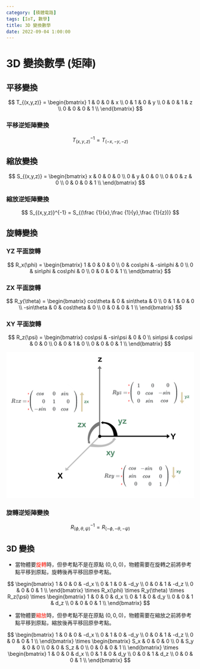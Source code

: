 ```yaml
---
category: [積體電路]
tags: [IoT, 數學]
title: 3D 變換數學
date: 2022-09-04 1:00:00
---
```


<style>
  table {
    width: 100%
    }
  td {
    vertical-align: center;
    text-align: center;
  }
  table.inputT{
    margin: 10px;
    width: auto;
    margin-left: auto;
    margin-right: auto;
    border: none;
  }
  input{
    text-align: center;
    padding: 0px 10px;
  }
</style>

 # 3D 變換數學 (矩陣)

## 平移變換

$$ T_{(x,y,z)} = \begin{bmatrix}
 1 & 0 & 0 & x \\
 0 & 1 & 0 & y \\
 0 & 0 & 1 & z \\
 0 & 0 & 0 & 1 \\
\end{bmatrix} $$

### 平移逆矩陣變換

$$ T_{(x,y,z)}^{-1} = T_{(-x,-y,-z)} $$

## 縮放變換

$$ S_{(x,y,z)} = \begin{bmatrix}
 x & 0 & 0 & 0 \\
 0 & y & 0 & 0 \\
 0 & 0 & z & 0 \\
 0 & 0 & 0 & 1 \\
\end{bmatrix} $$

### 縮放逆矩陣變換

$$ S_{(x,y,z)}^{-1} = S_{(\frac {1}{x},\frac {1}{y},\frac {1}{z})} $$

## 旋轉變換

### YZ 平面旋轉

$$ R_x(\phi) = \begin{bmatrix}
 1 & 0 & 0 & 0 \\
 0 & cos\phi & -sin\phi & 0 \\
 0 & sin\phi & cos\phi & 0 \\
 0 & 0 & 0 & 1 \\
\end{bmatrix} $$

### ZX 平面旋轉

$$ R_y(\theta) = \begin{bmatrix}
 cos\theta & 0 & sin\theta & 0 \\
 0 & 1 & 0 & 0 \\
 -sin\theta & 0 & cos\theta & 0 \\
 0 & 0 & 0 & 1 \\
\end{bmatrix} $$

### XY 平面旋轉

$$ R_z(\psi) = \begin{bmatrix}
 cos\psi & -sin\psi & 0 & 0 \\
 sin\psi & cos\psi & 0 & 0 \\
 0 & 0 & 1 & 0 \\
 0 & 0 & 0 & 1 \\
\end{bmatrix} $$

![Alt text](../assets/img/3d/rot3d.png)

### 旋轉逆矩陣變換

$$ R_{(\phi,\theta,\psi)}^{-1} = R_{(-\phi,-\theta,-\psi)} $$

## 3D 變換

 - 當物體要<font color="#FF1000">旋轉</font>時，但參考點不是在原點 $(0,0,0)$，物體需要在旋轉之前將參考點平移到原點，旋轉後再平移回原參考點。

$$ \begin{bmatrix}
 1 & 0 & 0 & -d_x \\
 0 & 1 & 0 & -d_y \\
 0 & 0 & 1 & -d_z \\
 0 & 0 & 0 & 1 \\
\end{bmatrix} 
\times
R_x(\phi)
\times
R_y(\theta)
\times
R_z(\psi)
\times
\begin{bmatrix}
 1 & 0 & 0 & d_x \\
 0 & 1 & 0 & d_y \\
 0 & 0 & 1 & d_z \\
 0 & 0 & 0 & 1 \\
\end{bmatrix} $$

 - 當物體要<font color="#FF1000">縮放</font>時，但參考點不是在原點 $(0,0,0)$，物體需要在縮放之前將參考點平移到原點，縮放後再平移回原參考點。


$$ \begin{bmatrix}
 1 & 0 & 0 & -d_x \\
 0 & 1 & 0 & -d_y \\
 0 & 0 & 1 & -d_z \\
 0 & 0 & 0 & 1 \\
\end{bmatrix} 
\times
\begin{bmatrix}
 S_x & 0 & 0 & 0 \\
 0 & S_y & 0 & 0 \\
 0 & 0 & S_z & 0 \\
 0 & 0 & 0 & 1 \\
\end{bmatrix}
\times
\begin{bmatrix}
 1 & 0 & 0 & d_x \\
 0 & 1 & 0 & d_y \\
 0 & 0 & 1 & d_z \\
 0 & 0 & 0 & 1 \\
\end{bmatrix} $$









